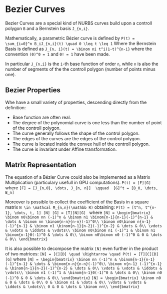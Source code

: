 # Bezier Curves

Bezier Curves are a special kind of NURBS curves build upon a controll polygon `B` and a Bernstein basis `J_{n,i}`.

Mathematically, a parametric Bézier curve is defined by
``P(t) = \sum_{i=0}^n B_iJ_{n,i}(t) \quad 0 \leq t \leq 1``
Where the Bernstein Basis is defined as
``J_{n, i}(t) = \binom ni t^i(1-t)^{n-i}``
where the convention `(0)^0 = 1` and `0! = 1` have been made.

In particular `J_{n,i}` is the `i`-th base function of order `n`, while `n` is also the number of segments of the the controll polygon (number of points minus one).

## Bezier Properties

Whe have a small variety of properties, descending directly from the definition:
 - Base function are often real.
 - The degree of the polynomial curve is one less than the number of point of the controll polygon.
 - The curve generally follows the shape of the control polygon.
 - The edges of the curves are the edges of the control polygon.
 - The curve is located inside the convex hull of the controll polygon.
 - The curve is invariant under Affine transformation.

## Matrix Representation

The equation of a Bézier Curve could also be implemented as a Matrix Multiplication (particulary usefull in GPU computations).
``P(t) = [F][G]``
where
``[F] = [J_{n,0}, \dots, J_{n, n}]	\qquad	[G]^t = [B_0, \dots, B_n]``

Moreover is possible to collect the coefficient of the Basis in a square matrix `N \in \mathcal M_{n,n}(\mathbb R)` obtaining:
``P(t) = [t^n, t^{n-1}, \dots, t, 1] [N] [G] = [T][N][G] ``
where
``[N] = \begin{bmatrix}
	\binom n0\binom nn (-1)^n & \binom n1 \binom{n-1}{n-1}(-1)^{n-1} & \dots & \binom nn \binom{n-n}{n-n}(-1)^0\\
	\binom n0\binom n{n-1} (-1)^{n-1} & \binom n1 \binom{n-1}{n-2}(-1)^{n-2} & \dots & 0\\
	\vdots & \vdots & \iddots & \vdots\\
	\binom n0\binom n1 (-1)^1 & \binom n1 \binom{n-1}0(-1)^0 & \dots & 0\\
	\binom n0\binom n0 (-1)^0 & 0 & \dots & 0\\
\end{bmatrix}``

It is also possible to decompose the matrix `[N]` even further in the product of two matrices:
``[N] = [C][D] \quad \Rightarrow \quad P(t) = [T][C][D][G]``
where
``[N] = \begin{bmatrix}
	\binom nn (-1)^n & \binom{n-1}{n-1}(-1)^{n-1} & \dots & \binom{n-n}{n-n}(-1)^0\\
	\binom n{n-1} (-1)^{n-1} & \binom{n-1}{n-2}(-1)^{n-2} & \dots & 0\\
	\vdots & \vdots & \iddots & \vdots\\
	\binom n1 (-1)^1 & \binom{n-1}0(-1)^0 & \dots & 0\\
	\binom n0 (-1)^0 & 0 & \dots & 0\\
\end{bmatrix}``
``[N] = \begin{bmatrix}
	\binom n0 & 0 & \dots & 0\\
	0 & \binom n1 & \dots & 0\\
	\vdots & \vdots & \iddots & \vdots\\
	0 & 0 & \dots & \binom nn\\
\end{bmatrix}``
